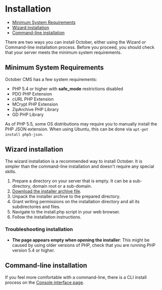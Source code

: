 # Installation

- [Minimum System Requirements](#system-requirements)
- [Wizard installation](#wizard-installation)
- [Command-line installation](#commaind-line-installation)

There are two ways you can install October, either using the Wizard or Command-line installation process.
Before you proceed, you should check that your server meets the minimum system requirements.

<a name="system-requirements" class="anchor" href="#system-requirements"></a>
## Minimum System Requirements

October CMS has a few system requirements:

* PHP 5.4 or higher with **safe_mode** restrictions disabled
* PDO PHP Extension
* cURL PHP Extension
* MCrypt PHP Extension
* ZipArchive PHP Library
* GD PHP Library

As of PHP 5.5, some OS distributions may require you to manually install the PHP JSON extension.
When using Ubuntu, this can be done via ``apt-get install php5-json``.

<a name="wizard-installation" class="anchor" href="#wizard-installation"></a>
## Wizard installation

The wizard installation is a recommended way to install October. It is simpler than the command-line installation and doesn't require any special skills.

1. Prepare a directory on your server that is empty. It can be a sub-directory, domain root or a sub-domain.
1. [Download the installer archive file](https://github.com/octobercms/install/archive/master.zip).
1. Unpack the installer archive to the prepared directory.
1. Grant writing permissions on the installation directory and all its subdirectories and files.
1. Navigate to the install.php script in your web browser.
1. Follow the installation instructions.

### Troubleshooting installation

* **The page appears empty when opening the installer**: This might be caused by using older versions of PHP, check that you are running PHP version 5.4 or higher.

<a name="command-line-installation" class="anchor" href="#command-line-installation"></a>
## Command-line installation

If you feel more comfortable with a command-line, there is a CLI install process on the [Console interface page](console#console-install).